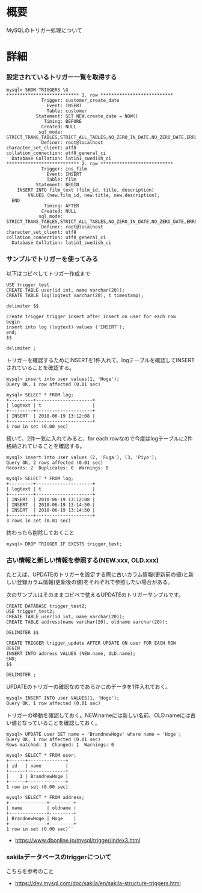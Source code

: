 # 概要
MySQLのトリガー処理について


# 詳細

### 設定されているトリガー一覧を取得する
```
mysql> SHOW TRIGGERS \G
*************************** 1. row ***************************
             Trigger: customer_create_date
               Event: INSERT
               Table: customer
           Statement: SET NEW.create_date = NOW()
              Timing: BEFORE
             Created: NULL
            sql_mode: STRICT_TRANS_TABLES,STRICT_ALL_TABLES,NO_ZERO_IN_DATE,NO_ZERO_DATE,ERROR_FOR_DIVISION_BY_ZERO,TRADITIONAL,NO_AUTO_CREATE_USER,NO_ENGINE_SUBSTITUTION
             Definer: root@localhost
character_set_client: utf8
collation_connection: utf8_general_ci
  Database Collation: latin1_swedish_ci
*************************** 2. row ***************************
             Trigger: ins_film
               Event: INSERT
               Table: film
           Statement: BEGIN
    INSERT INTO film_text (film_id, title, description)
        VALUES (new.film_id, new.title, new.description);
  END
              Timing: AFTER
             Created: NULL
            sql_mode: STRICT_TRANS_TABLES,STRICT_ALL_TABLES,NO_ZERO_IN_DATE,NO_ZERO_DATE,ERROR_FOR_DIVISION_BY_ZERO,TRADITIONAL,NO_AUTO_CREATE_USER,NO_ENGINE_SUBSTITUTION
             Definer: root@localhost
character_set_client: utf8
collation_connection: utf8_general_ci
  Database Collation: latin1_swedish_ci
```

### サンプルでトリガーを使ってみる
以下はコピペしてトリガー作成まで
```
USE trigger_test
CREATE TABLE user(id int, name varchar(20));
CREATE TABLE log(logtext varchar(20), t timestamp);

delimiter $$

create trigger trigger_insert after insert on user for each row 
begin
insert into log (logtext) values ('INSERT');
end;
$$

delimiter ;
```

トリガーを確認するためにINSERTを1件入れて、logテーブルを確認してINSERTされていることを確認する。
```
mysql> insert into user values(1, 'Hoge');
Query OK, 1 row affected (0.01 sec)

mysql> SELECT * FROM log;
+---------+---------------------+
| logtext | t                   |
+---------+---------------------+
| INSERT  | 2018-06-19 13:12:08 |
+---------+---------------------+
1 row in set (0.00 sec)
```

続いて、2件一気に入れてみると、for each rowなので今度はlogテーブルに2件格納されていることを確認する。
```
mysql> insert into user values (2, 'Fuga'), (3, 'Piyo');
Query OK, 2 rows affected (0.01 sec)
Records: 2  Duplicates: 0  Warnings: 0

mysql> SELECT * FROM log;
+---------+---------------------+
| logtext | t                   |
+---------+---------------------+
| INSERT  | 2018-06-19 13:12:08 |
| INSERT  | 2018-06-19 13:14:50 |
| INSERT  | 2018-06-19 13:14:50 |
+---------+---------------------+
3 rows in set (0.01 sec)
```

終わったら削除しておくこと
```
mysql> DROP TRIGGER IF EXISTS trigger_test;
```

### 古い情報と新しい情報を参照する(NEW.xxx, OLD.xxx)
たとえば、UPDATEのトリガーを設定する際に古いカラム情報(更新前の値)と新しい登録カラム情報(更新後の値)をそれぞれで参照したい場合がある。

次のサンプルはそのままコピペで使えるUPDATEのトリガーサンプルです。
```
CREATE DATABASE trigger_test2;
USE trigger_test2;
CREATE TABLE user(id int, name varchar(20));
CREATE TABLE address(name varchar(20), oldname varchar(20));

DELIMITER $$

CREATE TRIGGER trigger_update AFTER UPDATE ON user FOR EACH ROW
BEGIN
INSERT INTO address VALUES (NEW.name, OLD.name);
END;
$$

DELIMITER ;
```

UPDATEのトリガーの確認なのであらかじめデータを1件入れておく。
```
mysql> INSERT INTO user VALUES(1, 'Hoge');
Query OK, 1 row affected (0.01 sec)
```

トリガーの挙動を確認しておく。NEW.nameには新しい名前、OLD.nameには古い値となっていることを確認しておく。
```
mysql> UPDATE user SET name = 'BrandnewHoge' where name = 'Hoge';
Query OK, 1 row affected (0.01 sec)
Rows matched: 1  Changed: 1  Warnings: 0

mysql> SELECT * FROM user;
+------+--------------+
| id   | name         |
+------+--------------+
|    1 | BrandnewHoge |
+------+--------------+
1 row in set (0.00 sec)

mysql> SELECT * FROM address;
+--------------+---------+
| name         | oldname |
+--------------+---------+
| BrandnewHoge | Hoge    |
+--------------+---------+
1 row in set (0.00 sec)``
```


- https://www.dbonline.jp/mysql/trigger/index3.html

### sakilaデータベースのtriggerについて
こちらを参考のこと
- https://dev.mysql.com/doc/sakila/en/sakila-structure-triggers.html
